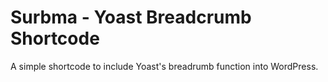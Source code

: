 Surbma - Yoast Breadcrumb Shortcode
===================

A simple shortcode to include Yoast's breadrumb function into WordPress.

